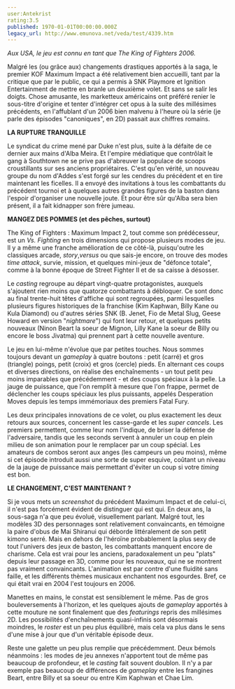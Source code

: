 ```yaml
---
user:Antekrist
rating:3.5
published: 1970-01-01T00:00:00.000Z
legacy_url: http://www.emunova.net/veda/test/4339.htm
---
```

_Aux USA, le jeu est connu en tant que The King of Fighters 2006\._  

  

Malgré les (ou grâce aux) changements drastiques apportés à la saga, le premier KOF Maximum Impact a été relativement bien accueilli, tant par la critique que par le public, ce qui a permis à SNK Playmore et Ignition Entertainment de mettre en branle un deuxième volet. Et sans se salir les doigts. Chose amusante, les marketteux américains ont préféré renier le sous-titre d'origine et tenter d'intégrer cet opus à la suite des millésimes précédents, en l'affublant d'un 2006 bien malvenu à l'heure où la série (je parle des épisodes "canoniques", en 2D) passait aux chiffres romains.  

  

**LA RUPTURE TRANQUILLE**  

Le syndicat du crime mené par Duke n'est plus, suite à la défaite de ce dernier aux mains d'Alba Meira. Et l'empire médiatique que contrôlait le gang à Southtown ne se prive pas d'abreuver la populace de scoops croustillants sur ses anciens propriétaires. C'est qu'en vérité, un nouveau groupe du nom d'Addes s'est forgé sur les cendres du précédent et en tire maintenant les ficelles. Il a envoyé des invitations à tous les combattants du précédent tournoi et à quelques autres grandes figures de la baston dans l'espoir d'organiser une nouvelle joute. Et pour être sûr qu'Alba sera bien présent, il a fait kidnapper son frère jumeau.  

  

**MANGEZ DES POMMES (et des pêches, surtout)**  

The King of Fighters : Maximum Impact 2, tout comme son prédécesseur, est un _Vs. Fighting_ en trois dimensions qui propose plusieurs modes de jeu. Il y a même une franche amélioration de ce côté-là, puisqu'outre les classiques arcade, _story_,_versus_ ou que sais-je encore, on trouve des modes _time attack_, survie, mission, et quelques mini-jeux de "défonce totale", comme à la bonne époque de Street Fighter II et de sa caisse à désosser.  

Le _casting_ regroupe au départ vingt-quatre protagonistes, auxquels s'ajoutent rien moins que quatorze combattants à débloquer. Ce sont donc au final trente-huit têtes d'affiche qui sont regroupées, parmi lesquelles plusieurs figures historiques de la franchise (Kim Kaphwan, Billy Kane ou Kula Diamond) ou d'autres séries SNK (B. Jenet, Fio de Metal Slug, Geese Howard en version "_nightmare_") qui font leur retour, et quelques petits nouveaux (Ninon Beart la soeur de Mignon, Lilly Kane la soeur de Billy ou encore le boss Jivatma) qui prennent part à cette nouvelle aventure.  

Le jeu en lui-même n'évolue que par petites touches. Nous sommes toujours devant un _gameplay_ à quatre boutons : petit (carré) et gros (triangle) poings, petit (croix) et gros (cercle) pieds. En alternant ces coups et diverses directions, on réalise des enchaînements - un tout petit peu moins imparables que précédemment - et des coups spéciaux à la pelle. La jauge de puissance, que l'on remplit à mesure que l'on frappe, permet de déclencher les coups spéciaux les plus puissants, appelés Desperation Moves depuis les temps immémoriaux des premiers Fatal Fury.  

Les deux principales innovations de ce volet, ou plus exactement les deux retours aux sources, concernent les casse-garde et les _super cancels_. Les premiers permettent, comme leur nom l'indique, de briser la défense de l'adversaire, tandis que les seconds servent à annuler un coup en plein milieu de son animation pour le remplacer par un coup spécial. Les amateurs de combos seront aux anges (les campeurs un peu moins), même si cet épisode introduit aussi une sorte de super esquive, coûtant un niveau de la jauge de puissance mais permettant d'éviter un coup si votre _timing_ est bon.  

  

**LE CHANGEMENT, C'EST MAINTENANT ?**  

Si je vous mets un _screenshot_ du précédent Maximum Impact et de celui-ci, il n'est pas forcément évident de distinguer qui est qui. En deux ans, la sous-saga n'a que peu évolué, visuellement parlant. Malgré tout, les modèles 3D des personnages sont relativement convaincants, en témoigne la paire d'obus de Mai Shiranui qui déborde littéralement de son petit kimono serré. Mais en dehors de l'héroïne probablement la plus sexy de tout l'univers des jeux de baston, les combattants manquent encore de charisme. Cela est vrai pour les anciens, paradoxalement un peu "plats" depuis leur passage en 3D, comme pour les nouveaux, qui ne se montrent pas vraiment convaincants. L'animation est par contre d'une fluidité sans faille, et les différents thèmes musicaux enchantent nos esgourdes. Bref, ce qui était vrai en 2004 l'est toujours en 2006\.  

Manettes en mains, le constat est sensiblement le même. Pas de gros bouleversements à l'horizon, et les quelques ajouts de _gameplay_ apportés à cette mouture ne sont finalement que des _featurings_ repris des millésimes 2D. Les possibilités d'enchaînements quasi-infinis sont désormais moindres, le _roster_ est un peu plus équilibré, mais cela va plus dans le sens d'une mise à jour que d'un véritable épisode deux.  

Reste une galette un peu plus remplie que précédemment. Deux bémols néanmoins : les modes de jeu annexes n'apportent tout de même pas beaucoup de profondeur, et le _casting_ fait souvent doublon. Il n'y a par exemple pas beaucoup de différences de _gameplay_ entre les frangines Beart, entre Billy et sa soeur ou entre Kim Kaphwan et Chae Lim.